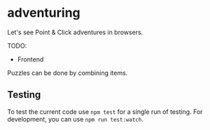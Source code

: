 adventuring
===========

Let's see Point & Click adventures in browsers.

TODO:
* Frontend

Puzzles can be done by combining items.

## Testing

To test the current code use `npm test` for a single run of testing. For development, you can use `npm run test:watch`.
